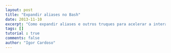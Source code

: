 ```yaml
---
layout: post
title: "Expandir aliases no Bash"
date: 2013-11-10
excerpt: "Como expandir aliases e outros truques para acelerar a interação com o terminal"
tags: []
tutorial : true
comments: false
author: "Igor Cardoso"
---
```

